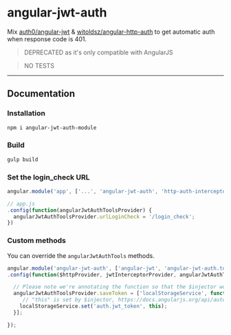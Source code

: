 # angular-jwt-auth
Mix [auth0/angular-jwt](https://github.com/auth0/angular-jwt) & [witoldsz/angular-http-auth](https://github.com/witoldsz/angular-http-auth) to get automatic auth when response code is 401.

> DEPRECATED as it's only compatible with AngularJS

> NO TESTS

---

## Documentation

### Installation

```sh
npm i angular-jwt-auth-module
```

### Build

```sh
gulp build
```

### Set the login_check URL

```js
angular.module('app', ['...', 'angular-jwt-auth', 'http-auth-interceptor'])....
```

```js
// app.js
.config(function(angularJwtAuthToolsProvider) {
  angularJwtAuthToolsProvider.urlLoginCheck = '/login_check';
})
```

### Custom methods

You can override the `angularJwtAuthTools` methods.

```js
angular.module('angular-jwt-auth', ['angular-jwt', 'angular-jwt-auth.tools', 'LocalStorageModule'])
.config(function($httpProvider, jwtInterceptorProvider, angularJwtAuthToolsProvider) {

  // Please note we're annotating the function so that the $injector works when the file is minified
  angularJwtAuthToolsProvider.saveToken = ['localStorageService', function(localStorageService) {
     // "this" is set by $injector, https://docs.angularjs.org/api/auto/service/$injector
    localStorageService.set('auth.jwt_token', this);
  }];

});
```
